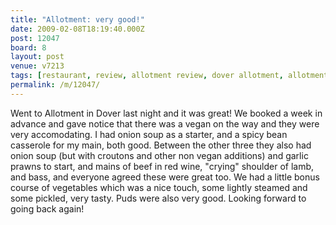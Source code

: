 ```yaml
---
title: "Allotment: very good!"
date: 2009-02-08T18:19:40.000Z
post: 12047
board: 8
layout: post
venue: v7213
tags: [restaurant, review, allotment review, dover allotment, allotment dover, allotment restaurant dover]
permalink: /m/12047/
---
```

Went to Allotment in Dover last night and it was great! We booked a week in advance and gave notice that there was a vegan on the way and they were very accomodating. I had onion soup as a starter, and a spicy bean casserole for my main, both good. Between the other three they also had onion soup (but with croutons and other non vegan additions) and garlic prawns to start, and mains of beef in red wine, "crying" shoulder of lamb, and bass, and everyone agreed these were great too. We had a little bonus course of vegetables which was a nice touch, some lightly steamed and some pickled, very tasty. Puds were also very good. Looking forward to going back again!
